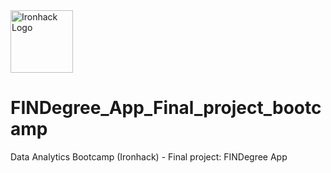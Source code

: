 <img src="https://bit.ly/2VnXWr2" alt="Ironhack Logo" width="100"/>

# FINDegree_App_Final_project_bootcamp


Data Analytics Bootcamp (Ironhack) - Final project: FINDegree App
